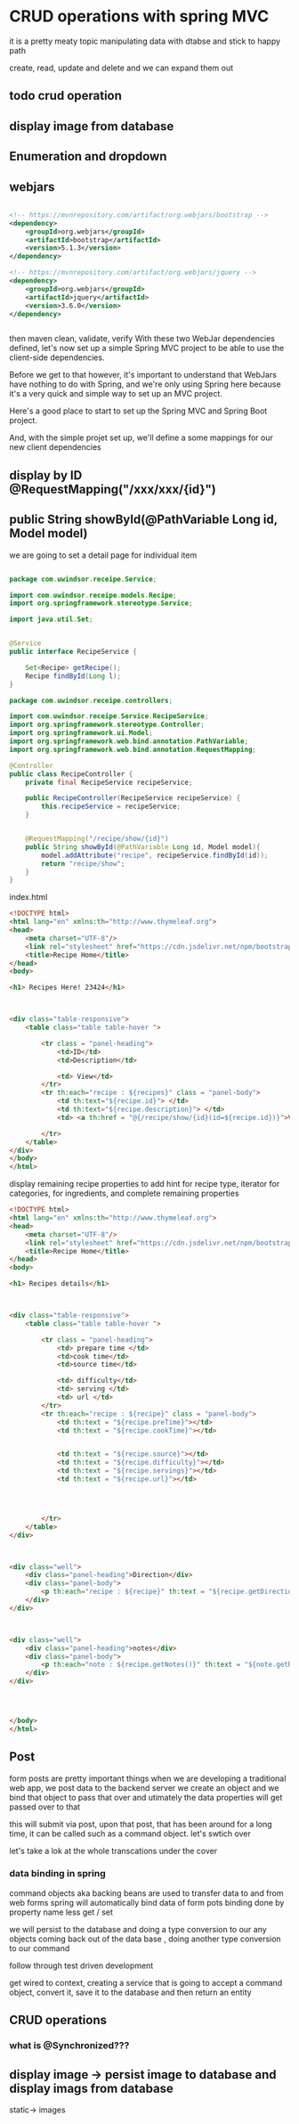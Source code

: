 # CRUD operations with spring MVC

it is a pretty meaty topic manipulating data with dtabse and stick to happy path 

create, read, update and delete and we can expand them out 


## todo crud operation 


## display image from database 


## Enumeration and dropdown 


## webjars 


```xml

<!-- https://mvnrepository.com/artifact/org.webjars/bootstrap -->
<dependency>
    <groupId>org.webjars</groupId>
    <artifactId>bootstrap</artifactId>
    <version>5.1.3</version>
</dependency>

<!-- https://mvnrepository.com/artifact/org.webjars/jquery -->
<dependency>
    <groupId>org.webjars</groupId>
    <artifactId>jquery</artifactId>
    <version>3.6.0</version>
</dependency>



```

then maven clean, validate, verify 
With these two WebJar dependencies defined, let's now set up a simple Spring MVC project to be able to use the client-side dependencies.

Before we get to that however, it's important to understand that WebJars have nothing to do with Spring, and we're only using Spring here because it's a very quick and simple way to set up an MVC project.

Here's a good place to start to set up the Spring MVC and Spring Boot project.

And, with the simple projet set up, we'll define a some mappings for our new client dependencies


## display by ID  @RequestMapping("/xxx/xxx/{id}")
##  public String showById(@PathVariable Long id, Model model)

we are going to set a detail page for individual item



```java

package com.uwindsor.receipe.Service;

import com.uwindsor.receipe.models.Recipe;
import org.springframework.stereotype.Service;

import java.util.Set;


@Service
public interface RecipeService {

    Set<Recipe> getRecipe();
    Recipe findById(Long l);
}

package com.uwindsor.receipe.controllers;

import com.uwindsor.receipe.Service.RecipeService;
import org.springframework.stereotype.Controller;
import org.springframework.ui.Model;
import org.springframework.web.bind.annotation.PathVariable;
import org.springframework.web.bind.annotation.RequestMapping;

@Controller
public class RecipeController {
    private final RecipeService recipeService;

    public RecipeController(RecipeService recipeService) {
        this.recipeService = recipeService;
    }


    @RequestMapping("/recipe/show/{id}")
    public String showById(@PathVariable Long id, Model model){
        model.addAttribute("recipe", recipeService.findById(id));
        return "recipe/show";
    }
}


```


index.html

```html
<!DOCTYPE html>
<html lang="en" xmlns:th="http://www.thymeleaf.org">
<head>
    <meta charset="UTF-8"/>
    <link rel="stylesheet" href="https://cdn.jsdelivr.net/npm/bootstrap@5.1.3/dist/css/bootstrap.min.css" integrity="sha384-1BmE4kWBq78iYhFldvKuhfTAU6auU8tT94WrHftjDbrCEXSU1oBoqyl2QvZ6jIW3" crossorigin="anonymous">
    <title>Recipe Home</title>
</head>
<body>

<h1> Recipes Here! 23424</h1>



<div class="table-responsive">
    <table class="table table-hover ">

        <tr class = "panel-heading">
            <td>ID</td>
            <td>Description</td>

            <td> View</td>
        </tr>
        <tr th:each="recipe : ${recipes}" class = "panel-body">
            <td th:text="${recipe.id}"> </td>
            <td th:text="${recipe.description}"> </td>
            <td> <a th:href = "@{/recipe/show/{id}(id=${recipe.id})}">View </a> </td>

        </tr>
    </table>
</div>
</body>
</html>
```


display remaining recipe properties to add hint for recipe type, iterator for categories, for ingredients, and complete remaining properties 

```html
<!DOCTYPE html>
<html lang="en" xmlns:th="http://www.thymeleaf.org">
<head>
    <meta charset="UTF-8"/>
    <link rel="stylesheet" href="https://cdn.jsdelivr.net/npm/bootstrap@5.1.3/dist/css/bootstrap.min.css" integrity="sha384-1BmE4kWBq78iYhFldvKuhfTAU6auU8tT94WrHftjDbrCEXSU1oBoqyl2QvZ6jIW3" crossorigin="anonymous">
    <title>Recipe Home</title>
</head>
<body>

<h1> Recipes details</h1>



<div class="table-responsive">
    <table class="table table-hover ">

        <tr class = "panel-heading">
            <td> prepare time </td>
            <td>cook time</td>
            <td>source time</td>

            <td> difficulty</td>
            <td> serving </td>
            <td> url </td>
        </tr>
        <tr th:each="recipe : ${recipe}" class = "panel-body">
            <td th:text = "${recipe.preTime}"></td>
            <td th:text = "${recipe.cookTime}"></td>


            <td th:text = "${recipe.source}"></td>
            <td th:text = "${recipe.difficulty}"></td>
            <td th:text = "${recipe.servings}"></td>
            <td th:text = "${recipe.url}"></td>




        </tr>
    </table>
</div>



<div class="well">
    <div class="panel-heading">Direction</div>
    <div class="panel-body">
        <p th:each="recipe : ${recipe}" th:text = "${recipe.getDirections()}"> </p>
    </div>
</div>



<div class="well">
    <div class="panel-heading">notes</div>
    <div class="panel-body">
        <p th:each="note : ${recipe.getNotes()}" th:text = "${note.getRecipeNotes()}"> </p>
    </div>
</div>




</body>
</html>
```


## Post 
form posts are pretty important things when we are developing a traditional web app, we post data to the backend server 
we create an object and we bind that object to pass that over and utimately the data properties will get passed over to that 

this will submit via post, upon that post, that has been around for a long time, it can be called such as a command object. let's swtich over 


let's take a lok at the whole transcations under the cover 

### data binding in spring 
command objects aka backing beans are used to transfer data to and from web forms 
spring will automatically bind data of form pots 
binding done by property name less get / set 


we will persist to the database and doing a type conversion to our any objects coming back out of the data base , doing another type conversion to our command 

follow through test driven development 

get wired to context, creating a service that is going to accept a command object, convert it, save it to the database and then return an entity 



## CRUD operations 


### what is @Synchronized???





## display image -> persist image to database and display imags from database 



static-> images 


